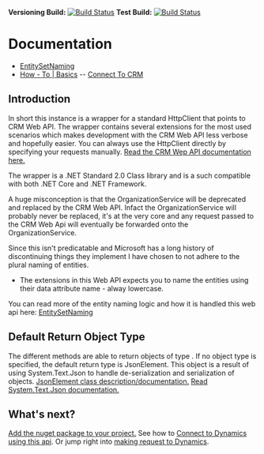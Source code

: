 **Versioning Build:** [![Build Status](https://peterpilot.visualstudio.com/PP.Xrm/_apis/build/status/PP.Xrm%20Release?branchName=master)](https://peterpilot.visualstudio.com/PP.Xrm/_build/latest?definitionId=6&branchName=master) **Test Build:** [![Build Status](https://peterpilot.visualstudio.com/PP.Xrm/_apis/build/status/PP.Xrm?branchName=master)](https://peterpilot.visualstudio.com/PP.Xrm/_build/latest?definitionId=5&branchName=master)
# Documentation


- [EntitySetNaming](/entitysetnaming.md)
- [How - To | Basics]()
	-- [Connect To CRM](/how-to/connect-to-crm.md)

## Introduction
In short this instance is a wrapper for a standard HttpClient that points to CRM Web API.
The wrapper contains several extensions for the most used scenarios which makes development with the CRM Web API less verbose and hopefully easier.
You can always use the HttpClient directly by specifying your requests manually.
[Read the CRM Wep API documentation here.](https://docs.microsoft.com/en-us/powerapps/developer/common-data-service/webapi/overview)

The wrapper is a .NET Standard 2.0 Class library and is a such compatible with both .NET Core and .NET Framework.

A huge misconception is that the OrganizationService will be deprecated and replaced by the CRM Web API.
Infact the OrganizationService will probably never be replaced, it's at the very core and any request passed
to the CRM Web Api will eventually be forwarded onto the OrganizationService.




Since this isn't predicatable and Microsoft has a long history of discontinuing things they implement I have chosen to not adhere to the plural naming of entities.
- The extensions in this Web API expects you to name the entities using their data attribute name - alway lowercase.

You can read more of the entity naming logic and how it is handled this web api here:
[EntitySetNaming](/ReadMe/EntitySetNaming)

## Default Return Object Type
The different methods are able to return objects of type <T>. If no object type is specified, the default return type is JsonElement. This object is a result of using System.Text.Json to handle de-serialization and serialization of objects.
[JsonElement class description/documentation.](https://docs.microsoft.com/en-us/dotnet/api/system.text.json.jsonelement?view=netcore-3.1)
[Read System.Text.Json documentation.](https://docs.microsoft.com/en-us/dotnet/standard/serialization/system-text-json-how-to) 

## What's next?
[Add the nuget package to your project.](/Adding-Nuget-to-your-project)
See how to [Connect to Dynamics using this api](/How-To-|-Basics/Connect-to-CRM).
Or jump right into [making request to Dynamics](/How-To-|-Basics/Create-Entity).









